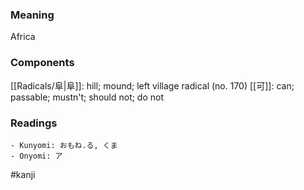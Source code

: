 ### Meaning

Africa

### Components

[[Radicals/阜|阜]]: hill; mound; left village radical (no. 170) [[可]]: can; passable; mustn't; should not; do not

### Readings

```
- Kunyomi: おもね.る, くま
- Onyomi: ア
```

#kanji